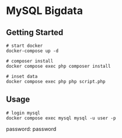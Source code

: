 # MySQL Bigdata

## Getting Started

```shell
# start docker
docker-compose up -d

# composer install
docker compose exec php composer install 

# inset data
docker compose exec php php script.php
```
## Usage

```shell
# login mysql
docker compose exec mysql mysql -u user -p
```
password: password